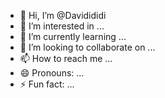 - 👋 Hi, I’m @Davidididi
- 👀 I’m interested in ...
- 🌱 I’m currently learning ...
- 💞️ I’m looking to collaborate on ...
- 📫 How to reach me ...
- 😄 Pronouns: ...
- ⚡ Fun fact: ...

<!---
Davidididi/Davidididi is a ✨ special ✨ repository because its `README.md` (this file) appears on your GitHub profile.
You can click the Preview link to take a look at your changes.
--->
